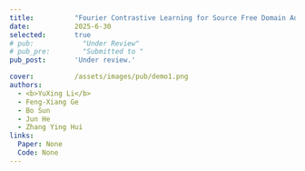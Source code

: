 ```yaml
---
title:          "Fourier Contrastive Learning for Source Free Domain Adaptation"
date:           2025-6-30
selected:       true
# pub:            "Under Review"
# pub_pre:        "Submitted to "
pub_post:       'Under review.'

cover:          /assets/images/pub/demo1.png
authors:
  - <b>YuXing Li</b>
  - Feng-Xiang Ge
  - Bo Sun
  - Jun He
  - Zhang Ying Hui
links:
  Paper: None
  Code: None
---
```

